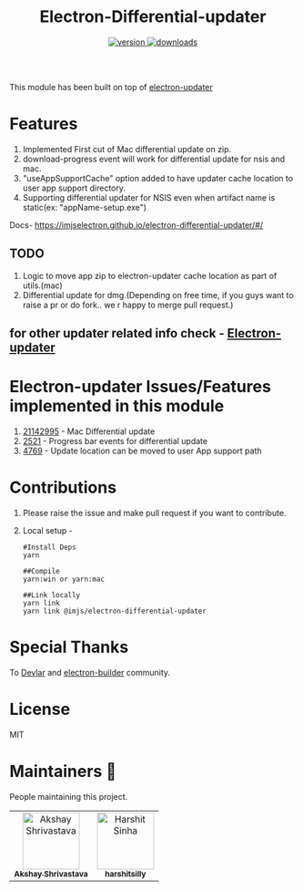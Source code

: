 <h1 align="center">Electron-Differential-updater</h1>

<p align="center">
<a href="https://npmjs.org/package/@imjs/electron-differential-updater">
<img src="https://img.shields.io/npm/v/@imjs/electron-differential-updater.svg" alt="version">
</a>

<a href="https://npmjs.org/package/@imjs/electron-differential-updater">
<img src="https://img.shields.io/npm/dm/@imjs/electron-differential-updater.svg" alt="downloads">
</a>
</p>

<br>
<br>

This module has been built on top of [electron-updater](https://github.com/electron-userland/electron-builder/tree/master/packages/electron-updater)

# Features

1. Implemented First cut of Mac differential update on zip.
2. download-progress event will work for differential update for nsis and mac.
3. "useAppSupportCache" option added to have updater cache location to user app support directory.
4. Supporting differential updater for NSIS even when artifact name is static(ex: "appName-setup.exe")

Docs- https://imjselectron.github.io/electron-differential-updater/#/
## TODO

1. Logic to move app zip to electron-updater cache location as part of utils.(mac)
2. Differential update for dmg.(Depending on free time, if you guys want to raise a pr or do fork.. we r happy to merge pull request.)

## for other updater related info check - [Electron-updater](https://github.com/electron-userland/electron-builder/tree/master/packages/electron-updater)

# Electron-updater Issues/Features implemented in this module

1.  [2114](https://github.com/electron-userland/electron-builder/issues/2114)[2995](https://github.com/electron-userland/electron-builder/issues/2995) - Mac Differential update
2.  [2521](https://github.com/electron-userland/electron-builder/issues/2521) - Progress bar events for differential update
3.  [4769](https://github.com/electron-userland/electron-builder/issues/4769) - Update location can be moved to user App support path

# Contributions

1. Please raise the issue and make pull request if you want to contribute.
2. Local setup -

   ```
   #Install Deps
   yarn

   ##Compile
   yarn:win or yarn:mac

   ##Link locally
   yarn link
   yarn link @imjs/electron-differential-updater
   ```

# Special Thanks

To [Devlar](https://github.com/develar) and [electron-builder](https://github.com/electron-userland/electron-builder) community.

# License

MIT

# Maintainers 🚀

People maintaining this project.

<!-- prettier-ignore -->
<table>
  <tr>
    <td align="center"><a href="https://github.com/akshay-shrivastava"><img src="https://avatars0.githubusercontent.com/u/26062438?s=460&v=4" width="100px;" alt="Akshay Shrivastava"/><br /><sub><b>Akshay Shrivastava</b></sub></a></td>
     <td align="center"><a href="https://github.com/harshitsilly"><img src="https://avatars1.githubusercontent.com/u/9112946?s=460&v=4" width="100px;" alt="Harshit Sinha"/><br /><sub><b>harshitsilly</b></sub></a></td>
  </tr>
</table>
